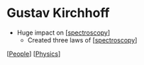 # Gustav Kirchhoff

- Huge impact on [[spectroscopy]]
  - Created three laws of [[spectroscopy]]

[[People]] [[Physics]]

[//begin]: # "Autogenerated link references for markdown compatibility"
[spectroscopy]: spectroscopy "Spectroscopy"
[spectroscopy]: spectroscopy "Spectroscopy"
[People]: people "People"
[Physics]: physics "Physics"
[//end]: # "Autogenerated link references"